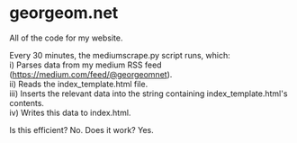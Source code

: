 # georgeom.net
All of the code for my website.  

Every 30 minutes, the mediumscrape.py script runs, which:  
  i) Parses data from my medium RSS feed (https://medium.com/feed/@georgeomnet).  
  ii) Reads the index_template.html file.  
  iii) Inserts the relevant data into the string containing index_template.html's contents.  
  iv) Writes this data to index.html.  
  
  
Is this efficient? No. Does it work? Yes.
